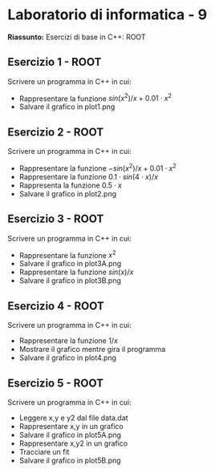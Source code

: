 # Laboratorio di informatica - 9

**Riassunto:** Esercizi di base in C++: ROOT

## Esercizio 1 - ROOT

Scrivere un programma in C++ in cui:

- Rappresentare la funzione $sin(x^2)/x + 0.01 \cdot x^2$
- Salvare il grafico in plot1.png


## Esercizio 2 - ROOT
Scrivere un programma in C++ in cui:

- Rappresentare la funzione $-sin(x^2)/x + 0.01\cdot x^2$
- Rappresentare la funzione $0.1\cdot sin(4\cdot x)/x$
- Rappresenta la funzione $0.5\cdot x$
- Salvare il grafico in plot2.png

## Esercizio 3 - ROOT
Scrivere un programma in C++ in cui:

- Rappresentare la funzione $x^2$
- Salvare il grafico in plot3A.png
- Rappresentare la funzione $sin(x)/x$
- Salvare il grafico in plot3B.png

## Esercizio 4 - ROOT
Scrivere un programma in C++ in cui:

- Rappresentare la funzione $1/x$
- Mostrare il grafico mentre gira il programma
- Salvare il grafico in plot4.png

## Esercizio 5 - ROOT
Scrivere un programma in C++ in cui:

- Leggere x,y e y2 dal file data.dat
- Rappresentare x,y in un grafico
- Salvare il grafico in plot5A.png
- Rappresentare x,y2 in un grafico
- Tracciare un fit
- Salvare il grafico in plot5B.png
